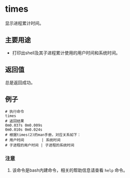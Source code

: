 #  times

显示进程累计时间。

##  主要用途

  * 打印出shell及其子进程累计使用的用户时间和系统时间。 

##  返回值

总是返回成功。

##  例子

    
    
    # 执行命令
    times
    # 返回结果
    0m0.037s 0m0.009s
    0m0.010s 0m0.024s
    # 根据times(2)的man手册，对应关系如下：
    # 用户时间        | 系统时间
    # 子进程的用户时间 | 子进程的系统时间
    

###  注意

  1. 该命令是bash内建命令，相关的帮助信息请查看 ` help ` 命令。 

